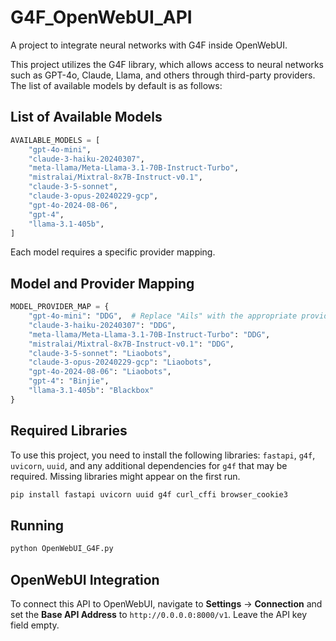 # G4F_OpenWebUI_API
A project to integrate neural networks with G4F inside OpenWebUI.

This project utilizes the G4F library, which allows access to neural networks such as GPT-4o, Claude, Llama, and others through third-party providers. The list of available models by default is as follows:

## List of Available Models
```python
AVAILABLE_MODELS = [
    "gpt-4o-mini",
    "claude-3-haiku-20240307",
    "meta-llama/Meta-Llama-3.1-70B-Instruct-Turbo",
    "mistralai/Mixtral-8x7B-Instruct-v0.1",
    "claude-3-5-sonnet",
    "claude-3-opus-20240229-gcp",
    "gpt-4o-2024-08-06",
    "gpt-4",
    "llama-3.1-405b",
]
```

Each model requires a specific provider mapping.

## Model and Provider Mapping
```python
MODEL_PROVIDER_MAP = {
    "gpt-4o-mini": "DDG",  # Replace "Ails" with the appropriate provider
    "claude-3-haiku-20240307": "DDG",
    "meta-llama/Meta-Llama-3.1-70B-Instruct-Turbo": "DDG",
    "mistralai/Mixtral-8x7B-Instruct-v0.1": "DDG",
    "claude-3-5-sonnet": "Liaobots",
    "claude-3-opus-20240229-gcp": "Liaobots",
    "gpt-4o-2024-08-06": "Liaobots",
    "gpt-4": "Binjie",
    "llama-3.1-405b": "Blackbox"
}
```

## Required Libraries
To use this project, you need to install the following libraries: `fastapi`, `g4f`, `uvicorn`, `uuid`, and any additional dependencies for `g4f` that may be required. Missing libraries might appear on the first run.
```bash
pip install fastapi uvicorn uuid g4f curl_cffi browser_cookie3
```
## Running
```bash
python OpenWebUI_G4F.py
```
## OpenWebUI Integration
To connect this API to OpenWebUI, navigate to **Settings** -> **Connection** and set the **Base API Address** to `http://0.0.0.0:8000/v1`. Leave the API key field empty.
